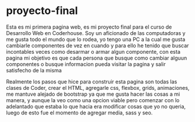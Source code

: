 # proyecto-final
Esta es mi primera pagina web, es mi proyecto final para el curso de Desarrollo Web en Coderhouse.
Soy un aficionado de las computadoras y me gusta todo el mundo que lo rodea, yo tengo una PC a la cual me gusta cambiarle componentes de vez en cuando y para ello he tenido que buscar incontables veces como desarmar o armar algun componente, con esta pagina mi objetivo es que cada persona que busque como cambiar alguun componentes o busque informacion pueda visitar la pagina y salir satisfecho de la misma

Realmente los pasos que hice para construir esta pagina son todas las clases de Coder, crear el HTML, agregarle css, flexbox, grids, animaciones, me mantuve alejado de bootstrap ya que me gusta hacer las cosas a mi manera, y aunque la veo como una opcion viable pero comenzar con lo adelantado que estaba lo que hacia era modificar cosas que yo no queria, luego de esto fue el momento de agregar media, sass y seo.
